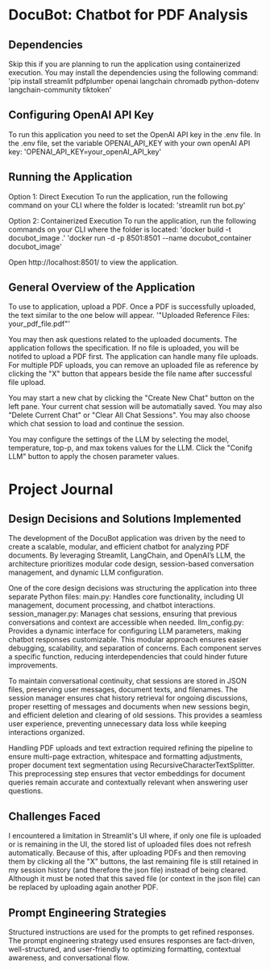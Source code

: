 # DocuBot: Chatbot for PDF Analysis

## Dependencies
Skip this if you are planning to run the application using containerized execution. You may install the dependencies using the following command:
    'pip install streamlit pdfplumber openai langchain chromadb python-dotenv langchain-community tiktoken'

## Configuring OpenAI API Key
To run this application you need to set the OpenAI API key in the .env file. In the .env file, set the variable OPENAI_API_KEY with your own openAI API key:
    'OPENAI_API_KEY=your_openAI_API_key'

## Running the Application
Option 1: Direct Execution
To run the application, run the following command on your CLI where the folder is located:
    'streamlit run bot.py'

Option 2: Containerized Execution
To run the application, run the following commands on your CLI where the folder is located:
    'docker build -t docubot_image .'
    'docker run -d -p 8501:8501 --name docubot_container docubot_image'

Open http://localhost:8501/ to view the application.

## General Overview of the Application
To use to application, upload a PDF. Once a PDF is successfully uploaded, the text similar to the one below will appear.
'"Uploaded Reference Files: your_pdf_file.pdf"'

You may then ask questions related to the uploaded documents. The application follows the specification.
If no file is uploaded, you will be notifed to upload a PDF first. The application can handle many file uploads. 
For multiple PDF uploads, you can remove an uploaded file as reference by clicking the "X" button that appears beside the file name after successful file upload.

You may start a new chat by clicking the "Create New Chat" button on the left pane. Your current chat session will be automatially saved. You may also "Delete Current Chat" or "Clear All Chat Sessions". You may also choose which chat session to load and continue the session.

You may configure the settings of the LLM by selecting the model, temperature, top-p, and max tokens values for the LLM. Click the "Conifg LLM" button to apply the chosen parameter values.

# Project Journal
## Design Decisions and Solutions Implemented
The development of the DocuBot application was driven by the need to create a scalable, modular, and efficient chatbot for analyzing PDF documents. By leveraging Streamlit, LangChain, and OpenAI’s LLM, the architecture prioritizes modular code design, session-based conversation management, and dynamic LLM configuration.

One of the core design decisions was structuring the application into three separate Python files:
    main.py: Handles core functionality, including UI management, document processing, and chatbot interactions.
    session_manager.py: Manages chat sessions, ensuring that previous conversations and context are accessible when needed.
    llm_config.py: Provides a dynamic interface for configuring LLM parameters, making chatbot responses customizable.
This modular approach ensures easier debugging, scalability, and separation of concerns. Each component serves a specific function, reducing interdependencies that could hinder future improvements.

To maintain conversational continuity, chat sessions are stored in JSON files, preserving user messages, document texts, and filenames. The session manager ensures chat history retrieval for ongoing discussions, proper resetting of messages and documents when new sessions begin, and efficient deletion and clearing of old sessions. This provides a seamless user experience, preventing unnecessary data loss while keeping interactions organized.

Handling PDF uploads and text extraction required refining the pipeline to ensure multi-page extraction, whitespace and formatting adjustments, proper document text segmentation using RecursiveCharacterTextSplitter. This preprocessing step ensures that vector embeddings for document queries remain accurate and contextually relevant when answering user questions.

## Challenges Faced
I encountered a limitation in Streamlit's UI where, if only one file is uploaded or is remaining in the UI, the stored list of uploaded files does not refresh automatically. Because of this, after uploading PDFs and then removing them by clicking all the "X" buttons, the last remaining file is still retained in my session history (and therefore the json file) instead of being cleared. Although it must be noted that this saved file (or context in the json file) can be replaced by uploading again another PDF.

## Prompt Engineering Strategies
Structured instructions are used for the prompts to get refined responses. The prompt engineering strategy used ensures responses are fact-driven, well-structured, and user-friendly to optimizing formatting, contextual awareness, and conversational flow.

